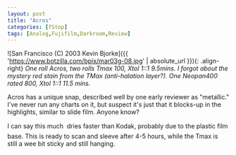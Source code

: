 ```yaml
---
layout: post
title: "Acros"
categories: [fStop]
tags: [Analog,Fujifilm,Darkroom,Review]
---
```



![San Francisco (C) 2003 Kevin Bjorke]({{ 'https://www.botzilla.com/bpix/mar03g-08.jpg' | absolute_url }}){: .align-right}
<i>One roll Acros, two rolls Tmax 100, Xtol 1::1 9.5mins. I forgot about the mystery red stain from the TMax (anti-halation layer?). One Neopan400 rated 800, Xtol 1::1 11.5 mins.</i>

Acros has a unique snap, described well by one early reviewer as "metallic." I've never run any charts on it, but suspect it's just that it blocks-up in the highlights, similar to slide film. Anyone know?

I can say this much &#151; dries faster than Kodak, probably due to the plastic film base. This is ready to scan and sleeve after 4-5 hours, while the Tmax is still a wee bit sticky and still hanging.
